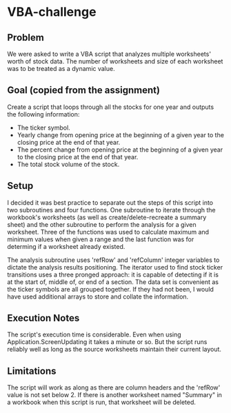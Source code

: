 # VBA-challenge

## Problem
We were asked to write a VBA script that analyzes multiple worksheets' worth of stock data. The number of worksheets and size of each worksheet was to be treated as a dynamic value. 

## Goal (copied from the assignment)
Create a script that loops through all the stocks for one year and outputs the following information:
* The ticker symbol.
* Yearly change from opening price at the beginning of a given year to the closing price at the end of that year.
* The percent change from opening price at the beginning of a given year to the closing price at the end of that year.
* The total stock volume of the stock.

## Setup
I decided it was best practice to separate out the steps of this script into two subroutines and four functions. One subroutine to iterate through the workbook's worksheets (as well as create/delete-recreate a summary sheet) and the other subroutine to perform the analysis for a given worksheet. Three of the functions was used to calculate maximum and minimum values when given a range and the last function was for determing if a worksheet already existed.

The analysis subroutine uses 'refRow' and 'refColumn' integer variables to dictate the analysis results positioning. The iterator used to find stock ticker transitions uses a three pronged approach: it is capable of detecting if it is at the start of, middle of, or end of a section. The data set is convenient as the ticker symbols are all grouped together. If they had not been, I would have used additional arrays to store and collate the information. 

## Execution Notes
The script's execution time is considerable. Even when using Application.ScreenUpdating it takes a minute or so. But the script runs reliably well as long as the source worksheets maintain their current layout.

## Limitations
The script will work as along as there are column headers and the 'refRow' value is not set below 2. If there is another worksheet named "Summary" in a workbook when this script is run, that worksheet will be deleted. 